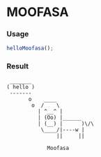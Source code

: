 
MOOFASA
===

### Usage

```js
helloMoofasa();
```

### Result

```
 _______
( hello )
 -------
       o    ____
        o  /    \
          | ^__^ |
          | (Oo) |______
          | (__) |      )\/\
           \____/|----w |
                ||     ||

	         Moofasa
```
    